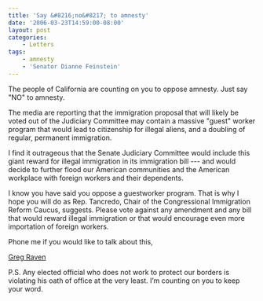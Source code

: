 ```yaml
---
title: 'Say &#8216;no&#8217; to amnesty'
date: '2006-03-23T14:59:00-08:00'
layout: post
categories:
    - Letters
tags:
    - amnesty
    - 'Senator Dianne Feinstein'
---
```


The people of California are counting on you to oppose amnesty. Just say "NO" to amnesty.

The media are reporting that the immigration proposal that will likely be voted out of the Judiciary Committee may contain a massive "guest" worker program that would lead to citizenship for illegal aliens, and a doubling of regular, permanent immigration.

I find it outrageous that the Senate Judiciary Committee would include this giant reward for illegal immigration in its immigration bill --- and would decide to further flood our American communities and the American workplace with foreign workers and their dependents.

I know you have said you oppose a guestworker program. That is why I hope you will do as Rep. Tancredo, Chair of the Congressional Immigration Reform Caucus, suggests. Please vote against any amendment and any bill that would reward illegal immigration or that would encourage even more importation of foreign workers.

Phone me if you would like to talk about this,

[Greg Raven](https://www.gregraven.org/)

P.S. Any elected official who does not work to protect our borders is violating his oath of office at the very least. I’m counting on you to keep your word.